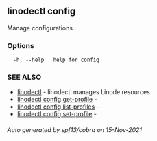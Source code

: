 ## linodectl config

Manage configurations

### Options

```
  -h, --help   help for config
```

### SEE ALSO

* [linodectl](linodectl.md)	 - linodectl manages Linode resources
* [linodectl config get-profile](linodectl_config_get-profile.md)	 - 
* [linodectl config list-profiles](linodectl_config_list-profiles.md)	 - 
* [linodectl config set-profile](linodectl_config_set-profile.md)	 - 

###### Auto generated by spf13/cobra on 15-Nov-2021
